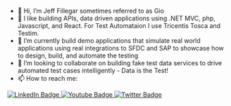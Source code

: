 - 👋 Hi, I’m Jeff Fillegar sometimes referred to as Gio
- 👀 I like building APIs, data driven applications using .NET MVC, php, Javascript, and React. For Test Automataion I use Tricentis Tosca and Testim.  
- 🌱 I’m currently build demo applications that simulate real world applications using real integrations to SFDC and SAP to showcase how to design, build, and automate the testing
- 💞️ I’m looking to collaborate on building fake test data services to drive automated test cases intelligently - Data is the Test!
- 📫 How to reach me:

<div id="badges">
  <a href="https://www.linkedin.com/in/fillegar/" target="_blank" rel="noopener noreferrer">
    <img src="https://img.shields.io/badge/LinkedIn-blue?style=for-the-badge&logo=linkedin&logoColor=white" alt="LinkedIn Badge"/>
  </a>
  <a href="https://www.youtube.com/@fillegar" target="_blank" rel="noopener noreferrer">
    <img src="https://img.shields.io/badge/YouTube-red?style=for-the-badge&logo=youtube&logoColor=white" alt="Youtube Badge"/>
  </a>
  <a href="https://twitter.com/fillegar" target="_blank" rel="noopener noreferrer">
    <img src="https://img.shields.io/badge/Twitter-blue?style=for-the-badge&logo=twitter&logoColor=white" alt="Twitter Badge"/>
  </a>
</div>

<!---
fillegar/fillegar is a ✨ special ✨ repository because its `README.md` (this file) appears on your GitHub profile.
You can click the Preview link to take a look at your changes.
--->
